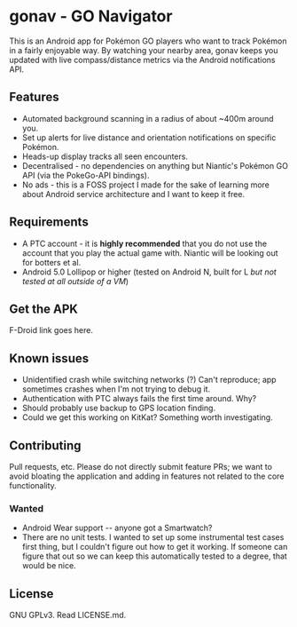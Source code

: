 # gonav - GO Navigator

This is an Android app for Pokémon GO players who want to track Pokémon in a fairly enjoyable way.
By watching your nearby area, gonav keeps you updated with live compass/distance metrics via the Android notifications API.

## Features

* Automated background scanning in a radius of about ~400m around you.
* Set up alerts for live distance and orientation notifications on specific Pokémon.
* Heads-up display tracks all seen encounters.
* Decentralised - no dependencies on anything but Niantic's Pokémon GO API (via the PokeGo-API bindings).
* No ads - this is a FOSS project I made for the sake of learning more about Android service architecture and I want to keep it free.

## Requirements

* A PTC account - it is **highly recommended** that you do not use the account that you play the actual game with. Niantic will be looking out for botters et al. 
* Android 5.0 Lollipop or higher (tested on Android N, built for L *but not tested at all outside of a VM*)

## Get the APK

F-Droid link goes here.
 
## Known issues

* Unidentified crash while switching networks (?) Can't reproduce; app sometimes crashes when I'm not trying to debug it.
* Authentication with PTC always fails the first time around. Why?
* Should probably use backup to GPS location finding.
* Could we get this working on KitKat? Something worth investigating.

## Contributing
 
Pull requests, etc. Please do not directly submit feature PRs; we want to avoid bloating the application and adding in features not related to the core functionality.

### Wanted

* Android Wear support -- anyone got a Smartwatch?
* There are no unit tests. I wanted to set up some instrumental test cases first thing, but I couldn't figure out how to get it working. If someone can figure that out so we can keep this automatically tested to a degree, that would be nice.

## License

GNU GPLv3. Read LICENSE.md.